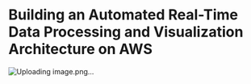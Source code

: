 # Building an Automated Real-Time Data Processing and Visualization Architecture on AWS
![Uploading image.png…]()


